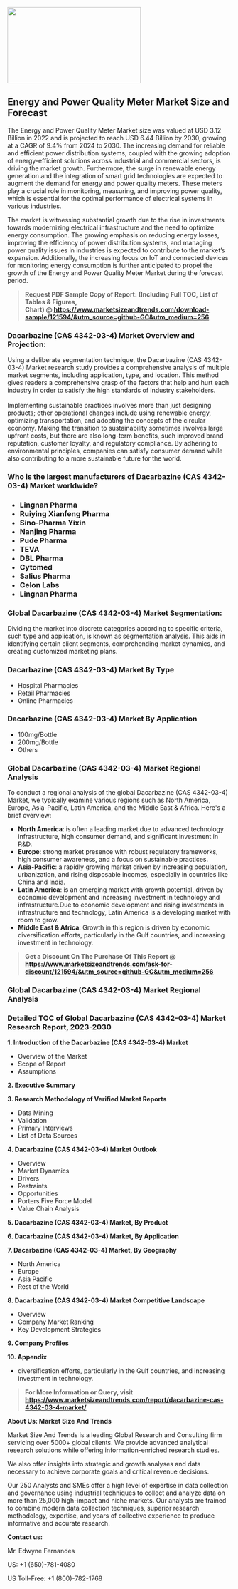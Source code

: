 <p><img class="alignnone size-medium wp-image-20088" src="https://ffe5etoiles.com/wp-content/uploads/2024/12/MST1-300x171.png" alt="" width="300" height="171" /></p><h2>Energy and Power Quality Meter Market Size and Forecast</h2><p>The Energy and Power Quality Meter Market size was valued at USD 3.12 Billion in 2022 and is projected to reach USD 6.44 Billion by 2030, growing at a CAGR of 9.4% from 2024 to 2030. The increasing demand for reliable and efficient power distribution systems, coupled with the growing adoption of energy-efficient solutions across industrial and commercial sectors, is driving the market growth. Furthermore, the surge in renewable energy generation and the integration of smart grid technologies are expected to augment the demand for energy and power quality meters. These meters play a crucial role in monitoring, measuring, and improving power quality, which is essential for the optimal performance of electrical systems in various industries.</p><p>The market is witnessing substantial growth due to the rise in investments towards modernizing electrical infrastructure and the need to optimize energy consumption. The growing emphasis on reducing energy losses, improving the efficiency of power distribution systems, and managing power quality issues in industries is expected to contribute to the market’s expansion. Additionally, the increasing focus on IoT and connected devices for monitoring energy consumption is further anticipated to propel the growth of the Energy and Power Quality Meter Market during the forecast period.</p></p><blockquote id="" class=""><strong>Request PDF Sample Copy of Report: (Including Full TOC, List of Tables &amp; Figures, Chart)&nbsp;@&nbsp;<strong><a href="https://www.marketsizeandtrends.com/download-sample/121594/&utm_source=github-GC&utm_medium=256" target="_blank">https://www.marketsizeandtrends.com/download-sample/121594/&utm_source=github-GC&utm_medium=256</a></strong></strong></blockquote><h3 id="" class="">Dacarbazine (CAS 4342-03-4) Market&nbsp;Overview and Projection:</h3><p id="" class="">Using a deliberate segmentation technique, the Dacarbazine (CAS 4342-03-4) Market research study provides a comprehensive analysis of multiple market segments, including application, type, and location. This method gives readers a comprehensive grasp of the factors that help and hurt each industry in order to satisfy the high standards of industry stakeholders. <br /> <br />Implementing sustainable practices involves more than just designing products; other operational changes include using renewable energy, optimizing transportation, and adopting the concepts of the circular economy. Making the transition to sustainability sometimes involves large upfront costs, but there are also long-term benefits, such improved brand reputation, customer loyalty, and regulatory compliance. By adhering to environmental principles, companies can satisfy consumer demand while also contributing to a more sustainable future for the world.</p><h3 id="" class="">Who is the largest manufacturers of&nbsp;Dacarbazine (CAS 4342-03-4) Market worldwide?</h3><h3 class=""><p><ul><li>Lingnan Pharma </li><li> Ruiying Xianfeng Pharma </li><li> Sino-Pharma Yixin </li><li> Nanjing Pharma </li><li> Pude Pharma </li><li> TEVA </li><li> DBL Pharma </li><li> Cytomed </li><li> Salius Pharma </li><li> Celon Labs </li><li> Lingnan Pharma</li></ul></p></h3><h3 id="" class="">Global&nbsp;Dacarbazine (CAS 4342-03-4) Market Segmentation:</h3><p id="" class="">Dividing the market into discrete categories according to specific criteria, such type and application, is known as segmentation analysis. This aids in identifying certain client segments, comprehending market dynamics, and creating customized marketing plans.</p><h3 id="" class="">Dacarbazine (CAS 4342-03-4) Market&nbsp;By Type</h3><p><p><ul><li>Hospital Pharmacies </li><li> Retail Pharmacies </li><li> Online Pharmacies</p></li></ul></p></p><h3 id="" class="">Dacarbazine (CAS 4342-03-4) Market&nbsp;By Application</h3><p class=""><p><ul><li>100mg/Bottle </li><li> 200mg/Bottle </li><li> Others</li></ul></p></p><h3 id="" class="">Global Dacarbazine (CAS 4342-03-4) Market Regional Analysis</h3><p id="" class="">To conduct a regional analysis of the global Dacarbazine (CAS 4342-03-4) Market, we typically examine various regions such as North America, Europe, Asia-Pacific, Latin America, and the Middle East &amp; Africa. Here's a brief overview:</p><ul><li><strong>North America</strong>: is often a leading market due to advanced technology infrastructure, high consumer demand, and significant investment in R&amp;D.</li><li><strong>Europe</strong>: strong market presence with robust regulatory frameworks, high consumer awareness, and a focus on sustainable practices.</li><li><strong>Asia-Pacific</strong>: a rapidly growing market driven by increasing population, urbanization, and rising disposable incomes, especially in countries like China and India.</li><li><strong>Latin America</strong>: is an emerging market with growth potential, driven by economic development and increasing investment in technology and infrastructure.Due to economic development and rising investments in infrastructure and technology, Latin America is a developing market with room to grow.</li><li><strong>Middle East &amp; Africa</strong>: Growth in this region is driven by economic diversification efforts, particularly in the Gulf countries, and increasing investment in technology.</li></ul><blockquote id="" class=""><strong>Get a Discount On The Purchase Of This Report @ <strong><a href="https://www.marketsizeandtrends.com/ask-for-discount/121594/&utm_source=github-GC&utm_medium=256" target="_blank">https://www.marketsizeandtrends.com/ask-for-discount/121594/&utm_source=github-GC&utm_medium=256</a></strong></strong></blockquote><h3 id="" class="">Global Dacarbazine (CAS 4342-03-4) Market Regional Analysis</h3><h3 id="" class="">Detailed TOC of Global Dacarbazine (CAS 4342-03-4) Market Research Report, 2023-2030</h3><p id="" class=""><strong>1. Introduction of the Dacarbazine (CAS 4342-03-4) Market</strong></p><ul><li>Overview of the Market</li><li>Scope of Report</li><li>Assumptions</li></ul><p id="" class=""><strong>2. Executive Summary</strong></p><p id="" class=""><strong>3. Research Methodology of Verified Market Reports</strong></p><ul><li>Data Mining</li><li>Validation</li><li>Primary Interviews</li><li>List of Data Sources</li></ul><p id="" class=""><strong>4. Dacarbazine (CAS 4342-03-4) Market Outlook</strong></p><ul><li>Overview</li><li>Market Dynamics</li><li>Drivers</li><li>Restraints</li><li>Opportunities</li><li>Porters Five Force Model</li><li>Value Chain Analysis</li></ul><p id="" class=""><strong>5. Dacarbazine (CAS 4342-03-4) Market, By Product</strong></p><p id="" class=""><strong>6. Dacarbazine (CAS 4342-03-4) Market, By Application</strong></p><p id="" class=""><strong>7. Dacarbazine (CAS 4342-03-4) Market, By Geography</strong></p><ul><li>North America</li><li>Europe</li><li>Asia Pacific</li><li>Rest of the World</li></ul><p id="" class=""><strong>8. Dacarbazine (CAS 4342-03-4) Market Competitive Landscape</strong></p><ul><li>Overview</li><li>Company Market Ranking</li><li>Key Development Strategies</li></ul><p id="" class=""><strong>9. Company Profiles</strong></p><p id="" class=""><strong>10. Appendix</strong></p><ul><li>diversification efforts, particularly in the Gulf countries, and increasing investment in technology.</li></ul><blockquote id="" class=""><strong>For More Information or Query, visit <strong><strong><a href="https://www.marketsizeandtrends.com/report/dacarbazine-cas-4342-03-4-market/" target="_blank">https://www.marketsizeandtrends.com/report/dacarbazine-cas-4342-03-4-market/</a></strong></strong></strong></blockquote><p id="" class=""><strong>About Us: Market Size And Trends</strong></p><p id="" class="">Market Size And Trends is a leading Global Research and Consulting firm servicing over 5000+ global clients. We provide advanced analytical research solutions while offering information-enriched research studies.</p><p id="" class="">We also offer insights into strategic and growth analyses and data necessary to achieve corporate goals and critical revenue decisions.</p><p id="" class="">Our 250 Analysts and SMEs offer a high level of expertise in data collection and governance using industrial techniques to collect and analyze data on more than 25,000 high-impact and niche markets. Our analysts are trained to combine modern data collection techniques, superior research methodology, expertise, and years of collective experience to produce informative and accurate research.</p><p id="" class=""><strong>Contact us:</strong></p><p id="" class="">Mr. Edwyne Fernandes</p><p id="" class="">US: +1 (650)-781-4080</p><p id="" class="">US Toll-Free: +1 (800)-782-1768</p>
